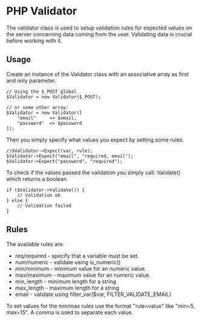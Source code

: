 PHP Validator
========================

The validator class is used to setup validation rules for expected values on the server concerning data coming from the user. Validating data is crucial before working with it.

Usage
-----

Create an instance of the Validator class with an associative array as first and only parameter.
	
	// Using the $_POST global
	$Validator = new Validator($_POST);

	// or some other array:
	$Validator = new Validator([
		"email" 	=> $email,
		"password" 	=> $password
	]);

Then you simply specify what values you expect by setting some rules.
	
	//$Validator->Expect(var, rule);
	$Validator->Expect("email", "required, email");
	$Validator->Expect("password", "required");

To check if the values passed the validation you simply call: Validate() which returns a boolean.

	if ($Validator->Validate()) {
		// Validation ok
	} else {
		// Validation failed
	}

Rules
-----------

The available rules are:

* req/required	- specify that a variable must be set.
* num/numeric	- validate using is_numeric()
* min/minimum	- minimum value for an numeric value.
* max/maximum 	- maximum value for an numeric value.
* min_length	- minimum length for a string
* max_length	- maximum length for a string
* email		- validate using filter_var($var, FILTER_VALIDATE_EMAIL)

To set values for the min/max rules use the format "rule=value" like "min=5, max=15". A comma is used to separate each value.
